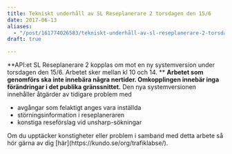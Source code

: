 ```yaml
---
title: Tekniskt underhåll av SL Reseplanerare 2 torsdagen den 15/6
date: 2017-06-13
aliases:
  - "/post/161774026583/tekniskt-underhåll-av-sl-reseplanerare-2-torsdagen-den-156"
draft: true

---
```


**API:et SL Reseplanerare 2 kopplas om mot en ny systemversion under torsdagen den 15/6. Arbetet sker mellan kl 10 och 14. **
**Arbetet som genomförs ska inte innebära några nertider. Omkopplingen innebär inga förändringar i det publika gränssnittet.**
Den nya systemversionen innehåller åtgärder av tidigare problem med
<ul><li>avgångar som felaktigt anges vara inställda
</li><li>störningsinformation i reseplaneraren
</li><li>konstiga reseförslag vid unsharp-sökningar
</li></ul>
Om du upptäcker konstigheter eller problem i samband med detta arbete så hör gärna av dig [här](https://kundo.se/org/trafiklabse/).
 

